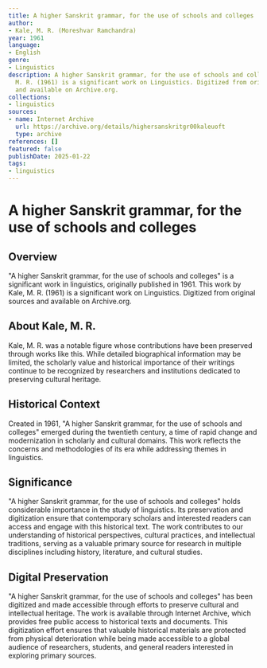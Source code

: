 ```yaml
---
title: A higher Sanskrit grammar, for the use of schools and colleges
author:
- Kale, M. R. (Moreshvar Ramchandra)
year: 1961
language:
- English
genre:
- Linguistics
description: A higher Sanskrit grammar, for the use of schools and colleges by Kale,
  M. R. (1961) is a significant work on Linguistics. Digitized from original sources
  and available on Archive.org.
collections:
- linguistics
sources:
- name: Internet Archive
  url: https://archive.org/details/highersanskritgr00kaleuoft
  type: archive
references: []
featured: false
publishDate: 2025-01-22
tags:
- linguistics
---
```

# A higher Sanskrit grammar, for the use of schools and colleges

## Overview

"A higher Sanskrit grammar, for the use of schools and colleges" is a significant work in linguistics, originally published in 1961. This work by Kale, M. R. (1961) is a significant work on Linguistics. Digitized from original sources and available on Archive.org.

## About Kale, M. R.

Kale, M. R. was a notable figure whose contributions have been preserved through works like this. While detailed biographical information may be limited, the scholarly value and historical importance of their writings continue to be recognized by researchers and institutions dedicated to preserving cultural heritage.

## Historical Context

Created in 1961, "A higher Sanskrit grammar, for the use of schools and colleges" emerged during the twentieth century, a time of rapid change and modernization in scholarly and cultural domains. This work reflects the concerns and methodologies of its era while addressing themes in linguistics.

## Significance

"A higher Sanskrit grammar, for the use of schools and colleges" holds considerable importance in the study of linguistics. Its preservation and digitization ensure that contemporary scholars and interested readers can access and engage with this historical text. The work contributes to our understanding of historical perspectives, cultural practices, and intellectual traditions, serving as a valuable primary source for research in multiple disciplines including history, literature, and cultural studies.

## Digital Preservation

"A higher Sanskrit grammar, for the use of schools and colleges" has been digitized and made accessible through efforts to preserve cultural and intellectual heritage. The work is available through Internet Archive, which provides free public access to historical texts and documents. This digitization effort ensures that valuable historical materials are protected from physical deterioration while being made accessible to a global audience of researchers, students, and general readers interested in exploring primary sources.
